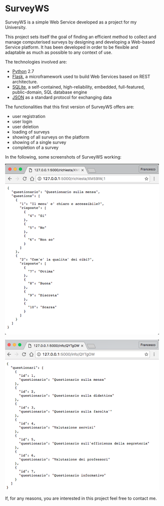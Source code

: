 # SurveyWS

SurveyWS is a simple Web Service developed as a project for my University.

This project sets itself the goal of finding an efficient method to collect and manage computerised surveys by designing and
developing a Web-based Service platform. It has been developed in order to be flexible and adaptable as much as possible to
any context of use.

The technologies involved are:

- [Python](https://www.python.org) 2.7
- [Flask](http://flask.pocoo.org), a microframework used to build Web Services based on REST architecture.
- [SQLite](https://www.sqlite.org), a self-contained, high-reliability, embedded, full-featured, public-domain, SQL database engine
- [JSON](https://www.json.org) as a standard protocol for exchanging data

The functionalities that this first version of SurveyWS offers are:

- user registration
- user login
- user deletion
- loading of surveys
- showing of all surveys on the platform
- showing of a single survey
- completion of a survey

In the following, some screenshots of SurveyWS working:


![A complete survey](screenshots/es_showSurv.png?raw=true)

![All surveys](screenshots/es_showSurvs.png?raw=true)

If, for any reasons, you are interested in this project feel free to contact me.
